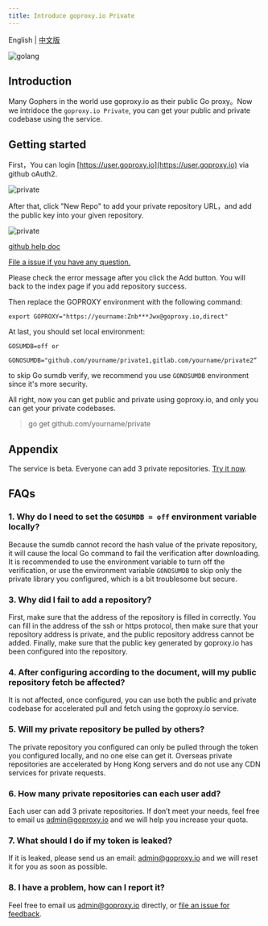 ```yaml
---
title: Introduce goproxy.io Private
---
```


English | [中文版](https://goproxy.io/zh/docs/goproxyio-private.html)

![golang](/images/private.jpg)

## Introduction

Many Gophers in the world use goproxy.io as their public Go proxy。Now we intridoce the `goproxy.io Private`, you can get your public and private codebase using the service.

## Getting started

First，You can login [https://user.goproxy.io](https://user.goproxy.io) via github oAuth2.

![private](/images/private-1.jpg)

After that, click "New Repo" to add your private repository URL，and add the public key into your given repository.

![private](/images/private-2.jpg)

[github help doc](https://developer.github.com/v3/guides/managing-deploy-keys/#deploy-keys)

[File a issue if you have any question.](https://github.com/goproxyio/goproxy/issues/new)

Please check the error message after you click the Add button. You will back to the index page if you add repository success. 

Then replace the GOPROXY environment with the following command:

```shell
export GOPROXY="https://yourname:Znb***Jwx@goproxy.io,direct"
```

At last, you should set local environment: 

```
GOSUMDB=off or 

GONOSUMDB="github.com/yourname/private1,gitlab.com/yourname/private2“ 
```

to skip Go sumdb verify, we recommend you use `GONOSUMDB` environment since it's more security.

All right, now you can get public and private using goproxy.io, and only you can get your private codebases.

> go get github.com/yourname/private

## Appendix

The service is beta. Everyone can add 3 private repositories. [Try it now](https://user.goproxy.io/).

## FAQs

### 1. Why do I need to set the `GOSUMDB = off` environment variable locally?

Because the sumdb cannot record the hash value of the private repository, it will cause the local Go command to fail the verification after downloading. It is recommended to use the environment variable to turn off the verification, or use the environment variable `GONOSUMDB` to skip only the private library you configured, which is a bit troublesome but secure.

### 3. Why did I fail to add a repository?

First, make sure that the address of the repository is filled in correctly. You can fill in the address of the ssh or https protocol, then make sure that your repository address is private, and the public repository address cannot be added. Finally, make sure that the public key generated by goproxy.io has been configured into the repository.

### 4. After configuring according to the document, will my public repository fetch be affected?

It is not affected, once configured, you can use both the public and private codebase for accelerated pull and fetch using the goproxy.io service.

### 5. Will my private repository be pulled by others?

The private repository you configured can only be pulled through the token you configured locally, and no one else can get it. Overseas private repositories are accelerated by Hong Kong servers and do not use any CDN services for private requests.

### 6. How many private repositories can each user add?

Each user can add 3 private repositories. If don’t meet your needs, feel free to email us admin@goproxy.io and we will help you increase your quota.

### 7. What should I do if my token is leaked?

If it is leaked, please send us an email: admin@goproxy.io and we will reset it for you as soon as possible.

### 8. I have a problem, how can I report it?

Feel free to email us admin@goproxy.io directly, or [file an issue for feedback](https://github.com/goproxyio/goproxy/issues/new).
